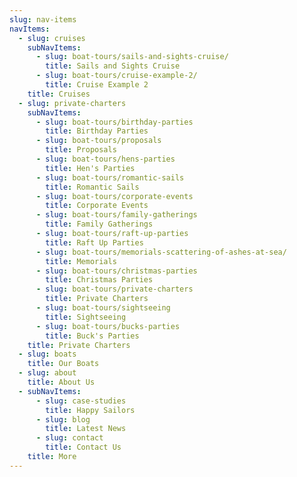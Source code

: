 ```yaml
---
slug: nav-items
navItems:
  - slug: cruises
    subNavItems:
      - slug: boat-tours/sails-and-sights-cruise/
        title: Sails and Sights Cruise
      - slug: boat-tours/cruise-example-2/
        title: Cruise Example 2
    title: Cruises
  - slug: private-charters
    subNavItems:
      - slug: boat-tours/birthday-parties
        title: Birthday Parties
      - slug: boat-tours/proposals
        title: Proposals
      - slug: boat-tours/hens-parties
        title: Hen's Parties
      - slug: boat-tours/romantic-sails
        title: Romantic Sails
      - slug: boat-tours/corporate-events
        title: Corporate Events
      - slug: boat-tours/family-gatherings
        title: Family Gatherings
      - slug: boat-tours/raft-up-parties
        title: Raft Up Parties
      - slug: boat-tours/memorials-scattering-of-ashes-at-sea/
        title: Memorials
      - slug: boat-tours/christmas-parties
        title: Christmas Parties
      - slug: boat-tours/private-charters
        title: Private Charters
      - slug: boat-tours/sightseeing
        title: Sightseeing
      - slug: boat-tours/bucks-parties
        title: Buck's Parties
    title: Private Charters
  - slug: boats
    title: Our Boats
  - slug: about
    title: About Us
  - subNavItems:
      - slug: case-studies
        title: Happy Sailors
      - slug: blog
        title: Latest News
      - slug: contact
        title: Contact Us
    title: More
---
```


